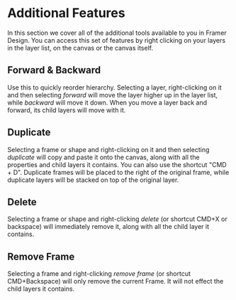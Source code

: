 # Additional Features

In this section we cover all of the additional tools available to you in Framer Design. You can access this set of features by right clicking on your layers in the layer list, on the canvas or the canvas itself.

## **Forward & Backward**

Use this to quickly reorder hierarchy. Selecting a layer, right-clicking on it and then selecting _forward_ will move the layer higher up in the layer list, while _backward_ will move it down. When you move a layer back and forward, its child layers will move with it.

## **Duplicate**

Selecting a frame or shape and right-clicking on it and then selecting _duplicate_ will copy and paste it onto the canvas, along with all the properties and child layers it contains. You can also use the shortcut "CMD + D". Duplicate frames will be placed to the right of the original frame, while duplicate layers will be stacked on top of the original layer.

## **Delete**

Selecting a frame or shape and right-clicking _delete_ \(or shortcut CMD+X or backspace\) will immediately remove it, along with all the child layer it contains.

## Remove Frame

Selecting a frame and right-clicking _remove frame_ \(or shortcut CMD+Backspace\) will only remove the current Frame. It will not effect the child layers it contains.




